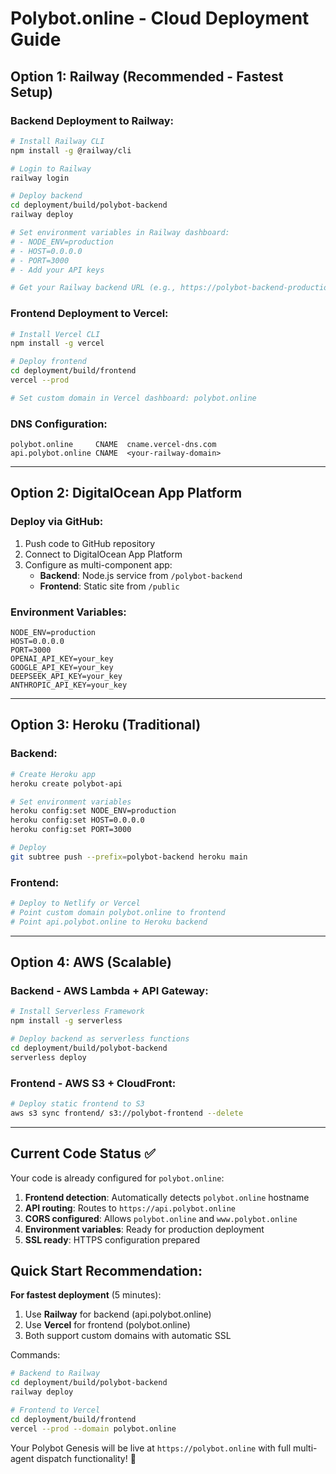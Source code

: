 # Polybot.online - Cloud Deployment Guide

## Option 1: Railway (Recommended - Fastest Setup)

### Backend Deployment to Railway:
```bash
# Install Railway CLI
npm install -g @railway/cli

# Login to Railway
railway login

# Deploy backend
cd deployment/build/polybot-backend
railway deploy

# Set environment variables in Railway dashboard:
# - NODE_ENV=production
# - HOST=0.0.0.0
# - PORT=3000
# - Add your API keys

# Get your Railway backend URL (e.g., https://polybot-backend-production.up.railway.app)
```

### Frontend Deployment to Vercel:
```bash
# Install Vercel CLI
npm install -g vercel

# Deploy frontend
cd deployment/build/frontend
vercel --prod

# Set custom domain in Vercel dashboard: polybot.online
```

### DNS Configuration:
```
polybot.online     CNAME  cname.vercel-dns.com
api.polybot.online CNAME  <your-railway-domain>
```

---

## Option 2: DigitalOcean App Platform

### Deploy via GitHub:
1. Push code to GitHub repository
2. Connect to DigitalOcean App Platform
3. Configure as multi-component app:
   - **Backend**: Node.js service from `/polybot-backend`
   - **Frontend**: Static site from `/public`

### Environment Variables:
```env
NODE_ENV=production
HOST=0.0.0.0
PORT=3000
OPENAI_API_KEY=your_key
GOOGLE_API_KEY=your_key
DEEPSEEK_API_KEY=your_key
ANTHROPIC_API_KEY=your_key
```

---

## Option 3: Heroku (Traditional)

### Backend:
```bash
# Create Heroku app
heroku create polybot-api

# Set environment variables
heroku config:set NODE_ENV=production
heroku config:set HOST=0.0.0.0
heroku config:set PORT=3000

# Deploy
git subtree push --prefix=polybot-backend heroku main
```

### Frontend:
```bash
# Deploy to Netlify or Vercel
# Point custom domain polybot.online to frontend
# Point api.polybot.online to Heroku backend
```

---

## Option 4: AWS (Scalable)

### Backend - AWS Lambda + API Gateway:
```bash
# Install Serverless Framework
npm install -g serverless

# Deploy backend as serverless functions
cd deployment/build/polybot-backend
serverless deploy
```

### Frontend - AWS S3 + CloudFront:
```bash
# Deploy static frontend to S3
aws s3 sync frontend/ s3://polybot-frontend --delete
```

---

## Current Code Status ✅

Your code is already configured for `polybot.online`:

1. **Frontend detection**: Automatically detects `polybot.online` hostname
2. **API routing**: Routes to `https://api.polybot.online`
3. **CORS configured**: Allows `polybot.online` and `www.polybot.online`
4. **Environment variables**: Ready for production deployment
5. **SSL ready**: HTTPS configuration prepared

## Quick Start Recommendation:

**For fastest deployment** (5 minutes):
1. Use **Railway** for backend (api.polybot.online)
2. Use **Vercel** for frontend (polybot.online)
3. Both support custom domains with automatic SSL

Commands:
```bash
# Backend to Railway
cd deployment/build/polybot-backend
railway deploy

# Frontend to Vercel  
cd deployment/build/frontend
vercel --prod --domain polybot.online
```

Your Polybot Genesis will be live at `https://polybot.online` with full multi-agent dispatch functionality! 🚀
